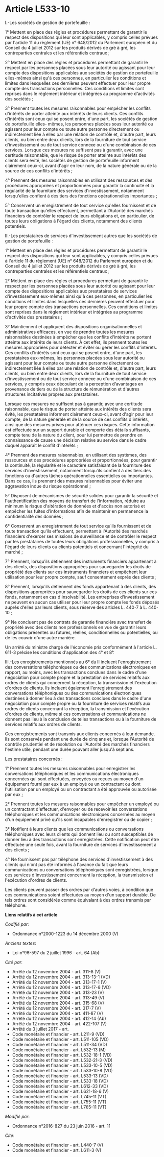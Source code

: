 # Article L533-10

I.-Les sociétés de gestion de portefeuille : 

1° Mettent en place des règles et procédures permettant de garantir le respect des dispositions qui leur sont applicables, y
compris celles prévues par l'article 11 du règlement (UE) n° 648/2012 du Parlement européen et du Conseil du 4 juillet 2012
sur les produits dérivés de gré à gré, les contreparties centrales et les référentiels centraux ; 

2° Mettent en place des règles et procédures permettant de garantir le respect par les personnes placées sous leur autorité
ou agissant pour leur compte des dispositions applicables aux sociétés de gestion de portefeuille elles-mêmes ainsi qu'à ces
personnes, en particulier les conditions et limites dans lesquelles ces dernières peuvent effectuer pour leur propre compte
des transactions personnelles. Ces conditions et limites sont reprises dans le règlement intérieur et intégrées au programme
d'activités des sociétés ; 

3° Prennent toutes les mesures raisonnables pour empêcher les conflits d'intérêts de porter atteinte aux intérêts de leurs
clients. Ces conflits d'intérêts sont ceux qui se posent entre, d'une part, les sociétés de gestion de portefeuille elles-
mêmes, les personnes placées sous leur autorité ou agissant pour leur compte ou toute autre personne directement ou
indirectement liée à elles par une relation de contrôle et, d'autre part, leurs clients, ou bien entre deux clients, lors de
la fourniture de tout service d'investissement ou de tout service connexe ou d'une combinaison de ces services. Lorsque ces
mesures ne suffisent pas à garantir, avec une certitude raisonnable, que le risque de porter atteinte aux intérêts des
clients sera évité, les sociétés de gestion de portefeuille informent clairement ceux-ci, avant d'agir en leur nom, de la
nature générale ou de la source de ces conflits d'intérêts ; 

4° Prennent des mesures raisonnables en utilisant des ressources et des procédures appropriées et proportionnées pour
garantir la continuité et la régularité de la fourniture des services d'investissement, notamment lorsqu'elles confient à des
tiers des fonctions opérationnelles importantes ; 

5° Conservent un enregistrement de tout service qu'elles fournissent et de toute transaction qu'elles effectuent, permettant
à l'Autorité des marchés financiers de contrôler le respect de leurs obligations et, en particulier, de toutes leurs
obligations à l'égard des clients, notamment des clients potentiels. 

II.-Les prestataires de services d'investissement autres que les sociétés de gestion de portefeuille : 

1° Mettent en place des règles et procédures permettant de garantir le respect des dispositions qui leur sont applicables, y
compris celles prévues à l'article 11 du règlement (UE) n° 648/2012 du Parlement européen et du Conseil du 4 juillet 2012 sur
les produits dérivés de gré à gré, les contreparties centrales et les référentiels centraux ; 

2° Mettent en place des règles et procédures permettant de garantir le respect par les personnes placées sous leur autorité
ou agissant pour leur compte des dispositions applicables aux prestataires de services d'investissement eux-mêmes ainsi qu'à
ces personnes, en particulier les conditions et limites dans lesquelles ces dernières peuvent effectuer pour leur propre
compte des transactions personnelles. Ces conditions et limites sont reprises dans le règlement intérieur et intégrées au
programme d'activités des prestataires ; 

3° Maintiennent et appliquent des dispositions organisationnelles et administratives efficaces, en vue de prendre toutes les
mesures raisonnables destinées à empêcher que les conflits d'intérêts ne portent atteinte aux intérêts de leurs clients. A
cet effet, ils prennent toutes les mesures appropriées pour détecter et éviter ou gérer les conflits d'intérêts. Ces conflits
d'intérêts sont ceux qui se posent entre, d'une part, les prestataires eux-mêmes, les personnes placées sous leur autorité ou
agissant pour leur compte ou toute autre personne directement ou indirectement liée à elles par une relation de contrôle et,
d'autre part, leurs clients, ou bien entre deux clients, lors de la fourniture de tout service d'investissement ou de tout
service connexe ou d'une combinaison de ces services, y compris ceux découlant de la perception d'avantages en provenance de
tiers ou de la structure de rémunération et d'autres structures incitatives propres aux prestataires. 

Lorsque ces mesures ne suffisent pas à garantir, avec une certitude raisonnable, que le risque de porter atteinte aux
intérêts des clients sera évité, les prestataires informent clairement ceux-ci, avant d'agir pour leur compte, de la nature
générale et de la source de ces conflits d'intérêts, ainsi que des mesures prises pour atténuer ces risques. Cette
information est effectuée sur un support durable et comporte des détails suffisants, compte tenu de la nature du client, pour
lui permettre de prendre en connaissance de cause une décision relative au service dans le cadre duquel apparaît le conflit
d'intérêts ; 

4° Prennent des mesures raisonnables, en utilisant des systèmes, des ressources et des procédures appropriées et
proportionnées, pour garantir la continuité, la régularité et le caractère satisfaisant de la fourniture des services
d'investissement, notamment lorsqu'ils confient à des tiers des fonctions ou d'autres tâches opérationnelles essentielles ou
importantes. Dans ce cas, ils prennent des mesures raisonnables pour éviter une aggravation indue du risque opérationnel ; 

5° Disposent de mécanismes de sécurité solides pour garantir la sécurité et l'authentification des moyens de transfert de
l'information, réduire au minimum le risque d'altération de données et d'accès non autorisé et empêcher les fuites
d'informations afin de maintenir en permanence la confidentialité des données ; 

6° Conservent un enregistrement de tout service qu'ils fournissent et de toute transaction qu'ils effectuent, permettant à
l'Autorité des marchés financiers d'exercer ses missions de surveillance et de contrôler le respect par les prestataires de
toutes leurs obligations professionnelles, y compris à l'égard de leurs clients ou clients potentiels et concernant
l'intégrité du marché ; 

7° Prennent, lorsqu'ils détiennent des instruments financiers appartenant à des clients, des dispositions appropriées pour
sauvegarder les droits de propriété des clients sur ces instruments financiers et empêchent leur utilisation pour leur propre
compte, sauf consentement exprès des clients ; 

8° Prennent, lorsqu'ils détiennent des fonds appartenant à des clients, des dispositions appropriées pour sauvegarder les
droits de ces clients sur ces fonds, notamment en cas d'insolvabilité. Les entreprises d'investissement ne peuvent en aucun
cas utiliser pour leur propre compte les fonds déposés auprès d'elles par leurs clients, sous réserve des articles L. 440-7 à
L. 440-10 ; 

9° Ne concluent pas de contrats de garantie financière avec transfert de propriété avec des clients non professionnels en vue
de garantir leurs obligations présentes ou futures, réelles, conditionnelles ou potentielles, ou de les couvrir d'une autre
manière. 

Un arrêté du ministre chargé de l'économie pris conformément à l'article L. 611-3 précise les conditions d'application des 4°
et 8°. 

III.-Les enregistrements mentionnés au 6° du II incluent l'enregistrement des conversations téléphoniques ou des
communications électroniques en rapport, au moins, avec les transactions conclues dans le cadre d'une négociation pour compte
propre et la prestation de services relatifs aux ordres de clients qui concernent la réception, la transmission et
l'exécution d'ordres de clients. Ils incluent également l'enregistrement des conversations téléphoniques ou des
communications électroniques destinées à donner lieu à des transactions conclues dans le cadre d'une négociation pour compte
propre ou la fourniture de services relatifs aux ordres de clients concernant la réception, la transmission et l'exécution
d'ordres de clients, même si ces conversations et communications ne donnent pas lieu à la conclusion de telles transactions
ou à la fourniture de services relatifs aux ordres de clients. 

Ces enregistrements sont transmis aux clients concernés à leur demande. Ils sont conservés pendant une durée de cinq ans et,
lorsque l'Autorité de contrôle prudentiel et de résolution ou l'Autorité des marchés financiers l'estime utile, pendant une
durée pouvant aller jusqu'à sept ans. 

Les prestataires concernés : 

1° Prennent toutes les mesures raisonnables pour enregistrer les conversations téléphoniques et les communications
électroniques concernées qui sont effectuées, envoyées ou reçues au moyen d'un équipement fourni par eux à un employé ou un
contractant ou dont l'utilisation par un employé ou un contractant a été approuvée ou autorisée par eux ; 

2° Prennent toutes les mesures raisonnables pour empêcher un employé ou un contractant d'effectuer, d'envoyer ou de recevoir
les conversations téléphoniques et les communications électroniques concernées au moyen d'un équipement privé qu'ils sont
incapables d'enregistrer ou de copier ; 

3° Notifient à leurs clients que les communications ou conversations téléphoniques avec leurs clients qui donnent lieu ou
sont susceptibles de donner lieu à des transactions sont enregistrées. Cette notification peut être effectuée une seule fois,
avant la fourniture de services d'investissement à des clients ; 

4° Ne fournissent pas par téléphone des services d'investissement à des clients qui n'ont pas été informés à l'avance du fait
que leurs communications ou conversations téléphoniques sont enregistrées, lorsque ces services d'investissement concernent
la réception, la transmission et l'exécution d'ordres de clients. 

Les clients peuvent passer des ordres par d'autres voies, à condition que ces communications soient effectuées au moyen d'un
support durable. De tels ordres sont considérés comme équivalant à des ordres transmis par téléphone.

**Liens relatifs à cet article**

_Codifié par_:

  - Ordonnance n°2000-1223 du 14 décembre 2000 (V)

_Anciens textes_:

  - Loi n°96-597 du 2 juillet 1996 - art. 64 (Ab)

_Cité par_:

  - Arrêté du 12 novembre 2004 - art. 311-8 (V)
  - Arrêté du 12 novembre 2004 - art. 313-13-1 (VD)
  - Arrêté du 12 novembre 2004 - art. 313-17-1 (V)
  - Arrêté du 12 novembre 2004 - art. 313-17-6 (VD)
  - Arrêté du 12 novembre 2004 - art. 313-23 (V)
  - Arrêté du 12 novembre 2004 - art. 313-49 (V)
  - Arrêté du 12 novembre 2004 - art. 315-68 (V)
  - Arrêté du 12 novembre 2004 - art. 317-7 (V)
  - Arrêté du 12 novembre 2004 - art. 411-87 (V)
  - Arrêté du 12 novembre 2004 - art. 412-14 (Ab)
  - Arrêté du 12 novembre 2004 - art. 422-107 (V)
  - Arrêté du 3 juillet 2017 - art.
  - Code monétaire et financier - art. L211-9 (VD)
  - Code monétaire et financier - art. L511-105 (VD)
  - Code monétaire et financier - art. L511-34 (VD)
  - Code monétaire et financier - art. L532-13 (M)
  - Code monétaire et financier - art. L532-18-1 (VD)
  - Code monétaire et financier - art. L532-21-3 (VD)
  - Code monétaire et financier - art. L533-10-5 (VD)
  - Code monétaire et financier - art. L533-10-8 (VD)
  - Code monétaire et financier - art. L533-13 (VD)
  - Code monétaire et financier - art. L533-18 (VD)
  - Code monétaire et financier - art. L612-33 (VD)
  - Code monétaire et financier - art. L621-18-6 (V)
  - Code monétaire et financier - art. L745-11 (VT)
  - Code monétaire et financier - art. L755-11 (VT)
  - Code monétaire et financier - art. L765-11 (VT)

_Modifié par_:

  - Ordonnance n°2016-827 du 23 juin 2016 - art. 11

_Cite_:

  - Code monétaire et financier - art. L440-7 (V)
  - Code monétaire et financier - art. L611-3 (V)
